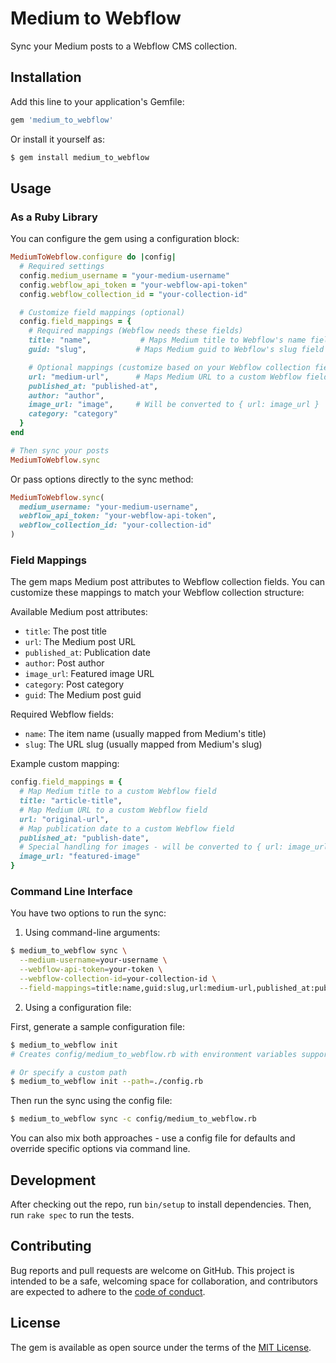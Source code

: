 # Medium to Webflow

Sync your Medium posts to a Webflow CMS collection.

## Installation

Add this line to your application's Gemfile:

```ruby
gem 'medium_to_webflow'
```

Or install it yourself as:

```bash
$ gem install medium_to_webflow
```

## Usage

### As a Ruby Library

You can configure the gem using a configuration block:

```ruby
MediumToWebflow.configure do |config|
  # Required settings
  config.medium_username = "your-medium-username"
  config.webflow_api_token = "your-webflow-api-token"
  config.webflow_collection_id = "your-collection-id"

  # Customize field mappings (optional)
  config.field_mappings = {
    # Required mappings (Webflow needs these fields)
    title: "name",           # Maps Medium title to Webflow's name field
    guid: "slug",           # Maps Medium guid to Webflow's slug field

    # Optional mappings (customize based on your Webflow collection fields)
    url: "medium-url",      # Maps Medium URL to a custom Webflow field
    published_at: "published-at",
    author: "author",
    image_url: "image",     # Will be converted to { url: image_url }
    category: "category"
  }
end

# Then sync your posts
MediumToWebflow.sync
```

Or pass options directly to the sync method:

```ruby
MediumToWebflow.sync(
  medium_username: "your-medium-username",
  webflow_api_token: "your-webflow-api-token",
  webflow_collection_id: "your-collection-id"
)
```

### Field Mappings

The gem maps Medium post attributes to Webflow collection fields. You can customize these mappings to match your Webflow collection structure:

Available Medium post attributes:

- `title`: The post title
- `url`: The Medium post URL
- `published_at`: Publication date
- `author`: Post author
- `image_url`: Featured image URL
- `category`: Post category
- `guid`: The Medium post guid

Required Webflow fields:

- `name`: The item name (usually mapped from Medium's title)
- `slug`: The URL slug (usually mapped from Medium's slug)

Example custom mapping:

```ruby
config.field_mappings = {
  # Map Medium title to a custom Webflow field
  title: "article-title",
  # Map Medium URL to a custom Webflow field
  url: "original-url",
  # Map publication date to a custom Webflow field
  published_at: "publish-date",
  # Special handling for images - will be converted to { url: image_url }
  image_url: "featured-image"
}
```

### Command Line Interface

You have two options to run the sync:

1. Using command-line arguments:

```bash
$ medium_to_webflow sync \
  --medium-username=your-username \
  --webflow-api-token=your-token \
  --webflow-collection-id=your-collection-id \
  --field-mappings=title:name,guid:slug,url:medium-url,published_at:published-at,author:author,image_url:image,category:category
```

2. Using a configuration file:

First, generate a sample configuration file:

```bash
$ medium_to_webflow init
# Creates config/medium_to_webflow.rb with environment variables support

# Or specify a custom path
$ medium_to_webflow init --path=./config.rb
```

Then run the sync using the config file:

```bash
$ medium_to_webflow sync -c config/medium_to_webflow.rb
```

You can also mix both approaches - use a config file for defaults and override specific options via command line.

## Development

After checking out the repo, run `bin/setup` to install dependencies. Then, run `rake spec` to run the tests.

## Contributing

Bug reports and pull requests are welcome on GitHub. This project is intended to be a safe, welcoming space for collaboration, and contributors are expected to adhere to the [code of conduct](CODE_OF_CONDUCT.md).

## License

The gem is available as open source under the terms of the [MIT License](LICENSE.txt).
